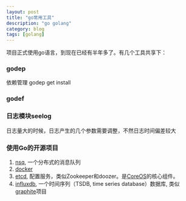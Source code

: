 ```yaml
---
layout: post
title: "go常用工具"
description: "go golang"
category: blog
tags: [golang]
---
```



项目正式使用go语言，到现在已经有半年多了。有几个工具共享下：

### godep
依赖管理
godep get install

### godef 


### 日志模块seelog
日志量大的时候，日志产生的几个参数需要调整，不然日志时间偏差较大


### 使用Go的开源项目
1. [nsq](http://github.com/bitly/nsq), 一个分布式的消息队列
2. [docker](http://www.docker.io)
3. [etcd](https://github.com/coreos/etcd), 配置服务，类似Zookeeper和doozer。是[CoreOS](https://coreos.com/)的核心组件。
4. [influxdb](http://influxdb.com/), 一个时间序列（TSDB, time series database）数据库, 类似[graphite](/blog/2014/12/01/graphing-in-graphite/)项目

